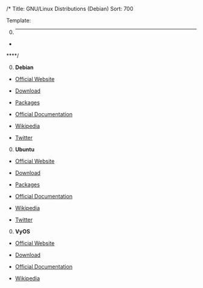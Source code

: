 /*
Title: GNU/Linux Distributions  (Debian)
Sort: 700

Template:

0. ****

* []()

****/

0. **Debian**

  * [Official Website](https://www.debian.org/)

  * [Download](https://www.debian.org/distrib/netinst)

  * [Packages](https://www.debian.org/distrib/packages)

  * [Official Documentation](https://www.debian.org/doc/)

  * [Wikipedia](https://en.wikipedia.org/wiki/Debian)

  * [Twitter](https://twitter.com/debian)

0. **Ubuntu**

  * [Official Website](https://www.ubuntu.com/)

  * [Download](https://www.ubuntu.com/download)

  * [Packages](https://packages.ubuntu.com/)

  * [Official Documentation](https://help.ubuntu.com/)

  * [Wikipedia](https://en.wikipedia.org/wiki/Ubuntu_(operating_system))

  * [Twitter](https://twitter.com/ubuntu)

0. **VyOS**

  * [Official Website](https://vyos.io/)

  * [Download](https://downloads.vyos.io/?dir=release/1.1.8)

  * [Official Documentation](https://wiki.vyos.net/wiki/User_documentation)

  * [Wikipedia](https://en.wikipedia.org/wiki/VyOS)
